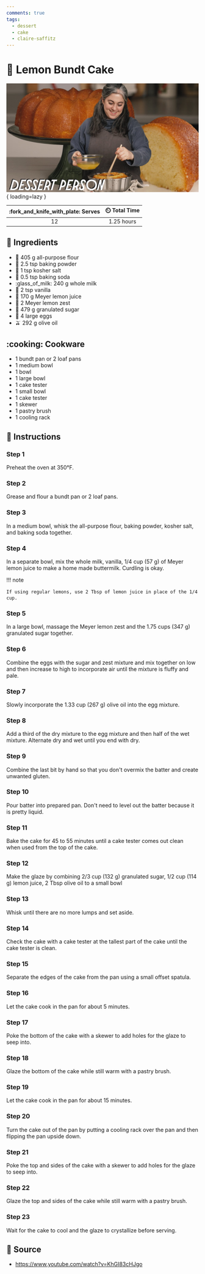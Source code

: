 ```yaml
---
comments: true
tags:
  - dessert
  - cake
  - claire-saffitz
---
```

# :cake: Lemon Bundt Cake

![Lemon Bundt Cake][1]{ loading=lazy }

| :fork_and_knife_with_plate: Serves | :timer_clock: Total Time |
|:----------------------------------:|:-----------------------: |
| 12 | 1.25 hours |

## :salt: Ingredients

- :ear_of_rice: 405 g all-purpose flour
- :dash: 2.5 tsp baking powder
- :salt: 1 tsp kosher salt
- :cup_with_straw: 0.5 tsp baking soda
- :glass_of_milk: 240 g whole milk
- :icecream: 2 tsp vanilla
- :lemon: 170 g Meyer lemon juice
- :lemon: 2 Meyer lemon zest
- :candy: 479 g granulated sugar
- :egg: 4 large eggs
- :olive: 292 g olive oil

## :cooking: Cookware

- 1 bundt pan or 2 loaf pans
- 1 medium bowl
- 1 bowl
- 1 large bowl
- 1 cake tester
- 1 small bowl
- 1 cake tester
- 1 skewer
- 1 pastry brush
- 1 cooling rack

## :pencil: Instructions

### Step 1

Preheat the oven at 350°F.

### Step 2

Grease and flour a bundt pan or 2 loaf pans.

### Step 3

In a medium bowl, whisk the all-purpose flour, baking powder, kosher salt, and baking soda together.

### Step 4

In a separate bowl, mix the whole milk, vanilla, 1/4 cup (57 g) of Meyer lemon juice to make a home made buttermilk.
Curdling is okay.

!!! note

    If using regular lemons, use 2 Tbsp of lemon juice in place of the 1/4 cup.

### Step 5

In a large bowl, massage the Meyer lemon zest and the 1.75 cups (347 g) granulated sugar together.

### Step 6

Combine the eggs with the sugar and zest mixture and mix together on low and then increase to high to incorporate air
until the mixture is fluffy and pale.

### Step 7

Slowly incorporate the 1.33 cup (267 g) olive oil into the egg mixture.

### Step 8

Add a third of the dry mixture to the egg mixture and then half of the wet mixture. Alternate dry and wet until you end
with dry.

### Step 9

Combine the last bit by hand so that you don't overmix the batter and create unwanted gluten.

### Step 10

Pour batter into prepared pan. Don't need to level out the batter because it is pretty liquid.

### Step 11

Bake the cake for 45 to 55 minutes until a cake tester comes out clean when used from the top of the cake.

### Step 12

Make the glaze by combining 2/3 cup (132 g) granulated sugar, 1/2 cup (114 g) lemon juice, 2 Tbsp olive oil to a small
bowl

### Step 13

Whisk until there are no more lumps and set aside.

### Step 14

Check the cake with a cake tester at the tallest part of the cake until the cake tester is clean.

### Step 15

Separate the edges of the cake from the pan using a small offset spatula.

### Step 16

Let the cake cook in the pan for about 5 minutes.

### Step 17

Poke the bottom of the cake with a skewer to add holes for the glaze to seep into.

### Step 18

Glaze the bottom of the cake while still warm with a pastry brush.

### Step 19

Let the cake cook in the pan for about 15 minutes.

### Step 20

Turn the cake out of the pan by putting a cooling rack over the pan and then flipping the pan upside down.

### Step 21

Poke the top and sides of the cake with a skewer to add holes for the glaze to seep into.

### Step 22

Glaze the top and sides of the cake while still warm with a pastry brush.

### Step 23

Wait for the cake to cool and the glaze to crystallize before serving.

## :link: Source

- <https://www.youtube.com/watch?v=KhGI83cHJgo>

[1]: <../../assets/images/lemon-bundt-cake.jpg>
